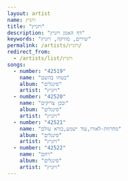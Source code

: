 ```yaml
---
layout: artist
name: ויזניץ
title: "ויזניץ"
description: "דף האמן ויזניץ"
keywords: "שירים, מוזיקה, ויזניץ"
permalink: /artists/ויזניץ/
redirect_from:
  - /artists/list/ויזניץ
songs:
  - number: "42519"
    name: "בטחו בהשם"
    album: "סינגלים"
    artist: "ויזניץ"
  - number: "42520"
    name: "ובכן צדיקים"
    album: "סינגלים"
    artist: "ויזניץ"
  - number: "42521"
    name: "מחרוזת-לאורו,עוד ישמע,בורא עולם"
    album: "סינגלים"
    artist: "ויזניץ"
  - number: "42522"
    name: "רחם"
    album: "סינגלים"
    artist: "ויזניץ"
---
```

